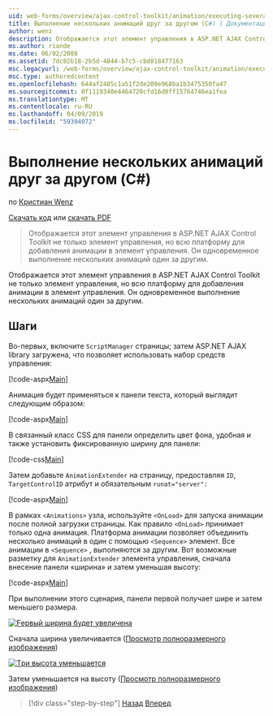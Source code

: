 ```yaml
---
uid: web-forms/overview/ajax-control-toolkit/animation/executing-several-animations-after-each-other-cs
title: Выполнение нескольких анимаций друг за другом (C#) | Документация Майкрософт
author: wenz
description: Отображается этот элемент управления в ASP.NET AJAX Control Toolkit не только элемент управления, но всю платформу для добавления анимации в элемент управления. Он позволяет выполнять severa...
ms.author: riande
ms.date: 06/02/2008
ms.assetid: 7dc02b18-2b5d-4844-b7c5-cbd818477163
msc.legacyurl: /web-forms/overview/ajax-control-toolkit/animation/executing-several-animations-after-each-other-cs
msc.type: authoredcontent
ms.openlocfilehash: 644af2485c1a51f2de209e968ba1b3475350fa47
ms.sourcegitcommit: 0f1119340e4464720cfd16d0ff15764746ea1fea
ms.translationtype: MT
ms.contentlocale: ru-RU
ms.lasthandoff: 04/09/2019
ms.locfileid: "59394072"
---
```

# <a name="executing-several-animations-after-each-other-c"></a>Выполнение нескольких анимаций друг за другом (C#)

по [Кристиан Wenz](https://github.com/wenz)

[Скачать код](http://download.microsoft.com/download/f/9/a/f9a26acd-8df4-4484-8a18-199e4598f411/Animation3.cs.zip) или [скачать PDF](http://download.microsoft.com/download/6/7/1/6718d452-ff89-4d3f-a90e-c74ec2d636a3/animation3CS.pdf)

> Отображается этот элемент управления в ASP.NET AJAX Control Toolkit не только элемент управления, но всю платформу для добавления анимации в элемент управления. Он одновременное выполнение нескольких анимаций один за другим.


Отображается этот элемент управления в ASP.NET AJAX Control Toolkit не только элемент управления, но всю платформу для добавления анимации в элемент управления. Он одновременное выполнение нескольких анимаций один за другим.

## <a name="steps"></a>Шаги

Во-первых, включите `ScriptManager` страницы; затем ASP.NET AJAX library загружена, что позволяет использовать набор средств управления:

[!code-aspx[Main](executing-several-animations-after-each-other-cs/samples/sample1.aspx)]

Анимация будет применяться к панели текста, который выглядит следующим образом:

[!code-aspx[Main](executing-several-animations-after-each-other-cs/samples/sample2.aspx)]

В связанный класс CSS для панели определить цвет фона, удобная и также установить фиксированную ширину для панели:

[!code-css[Main](executing-several-animations-after-each-other-cs/samples/sample3.css)]

Затем добавьте `AnimationExtender` на страницу, предоставляя `ID`, `TargetControlID` атрибут и обязательным `runat="server":`

[!code-aspx[Main](executing-several-animations-after-each-other-cs/samples/sample4.aspx)]

В рамках `<Animations>` узла, используйте `<OnLoad>` для запуска анимации после полной загрузки страницы. Как правило `<OnLoad>` принимает только одна анимация. Платформа анимации позволяет объединить несколько анимаций в один с помощью `<Sequence>` элемент. Все анимации в `<Sequence>` , выполняются за другим. Вот возможные разметку для `AnimationExtender` элемента управления, сначала внесение панели «ширина» и затем уменьшая высоту:

[!code-aspx[Main](executing-several-animations-after-each-other-cs/samples/sample5.aspx)]

При выполнении этого сценария, панели первой получает шире и затем меньшего размера.


[![Fервый ширина будет увеличена](executing-several-animations-after-each-other-cs/_static/image2.png)](executing-several-animations-after-each-other-cs/_static/image1.png)

Сначала ширина увеличивается ([Просмотр полноразмерного изображения](executing-several-animations-after-each-other-cs/_static/image3.png))


[![Tри высота уменьшается](executing-several-animations-after-each-other-cs/_static/image5.png)](executing-several-animations-after-each-other-cs/_static/image4.png)

Затем уменьшается на высоту ([Просмотр полноразмерного изображения](executing-several-animations-after-each-other-cs/_static/image6.png))

> [!div class="step-by-step"]
> [Назад](executing-several-animations-at-the-same-time-cs.md)
> [Вперед](animation-depending-on-a-condition-cs.md)
